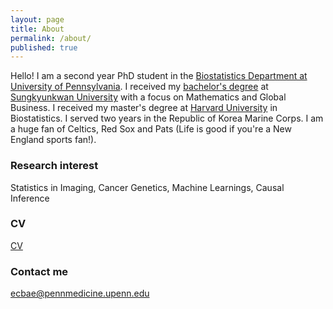 ```yaml
---
layout: page
title: About
permalink: /about/
published: true
---
```


Hello! I am a second year PhD student in the [Biostatistics Department at University of Pennsylvania](https://www.dbei.med.upenn.edu/). I received my [bachelor's degree](https://www.skku.edu/eng/About/media/news.do?mode=view&articleNo=51850&article.offset=0&articleLimit=10&srSearchVal=graduation) at [Sungkyunkwan University](skku.edu) with a focus on Mathematics and Global Business. I received my master's degree at [Harvard University](harvard.edu) in Biostatistics. I served two years in the Republic of Korea Marine Corps. I am a huge fan of Celtics, Red Sox and Pats (Life is good if you're a New England sports fan!). 

### Research interest
Statistics in Imaging, Cancer Genetics, Machine Learnings, Causal Inference

### CV
[CV](https://raw.githubusercontent.com/calebae/calebae.github.io/master/images/CV_Caleb_Bae_10102020.pdf)

### Contact me

[ecbae@pennmedicine.upenn.edu](mailto:ecbae@pennmedicine.upenn.edu)
